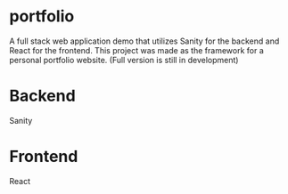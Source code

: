 # portfolio
A full stack web application demo that utilizes Sanity for the backend and React for the frontend. This project was made as the framework for a personal portfolio website. (Full version is still in development)
# Backend
Sanity

# Frontend
React
